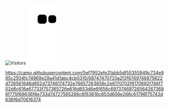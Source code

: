 <img src="https://komarev.com/ghpvc/?username=audiontop&label=Profile%20Views&color=008042&style=flat&label=Visitors" alt="Visitors"></a>
<a href="https://www.youtube.com/watch?v=dQw4w9WgXcQ" target="_blank"><img src="https://github.com/rafaballerini/rafaballerini/blob/output/github-contribution-grid-snake.svg" alt="sneke"></a>

https://camo.githubusercontent.com/5ef7952efe31abb5df55355949c734e995c2504fc74969e29a41d1abc4cb0310/68747470733a2f2f6769746875622d726561646d652d73746174732e76657263656c2e6170702f6170692f746f702d6c616e67733f757365726e616d653d6e6f656c697374697265642673686f775f69636f6e733d74727565266c6f63616c653d656e266c61796f75743d636f6d70616374
